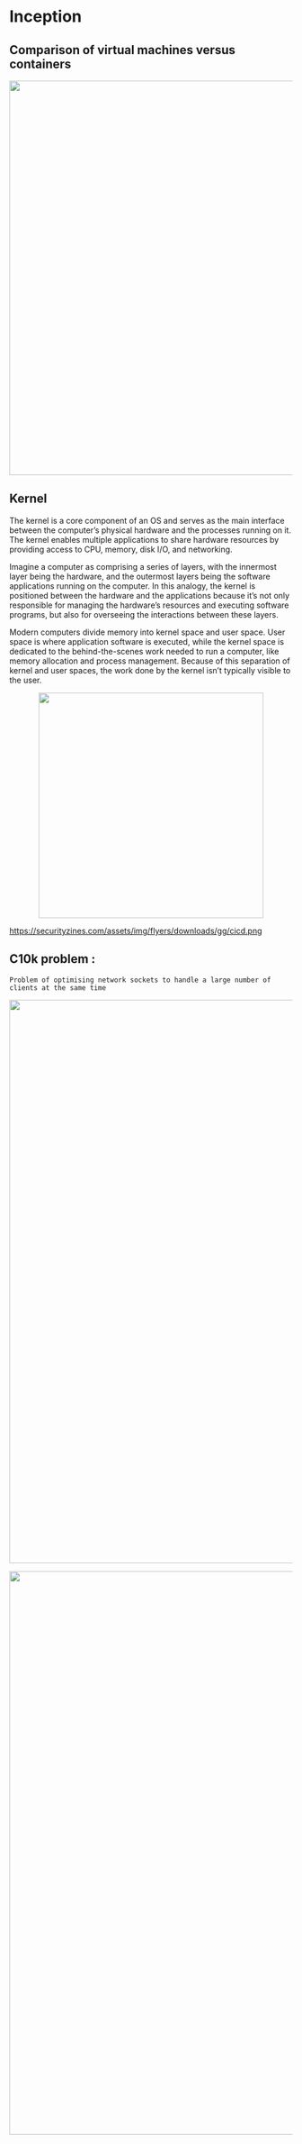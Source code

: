 # Inception

## Comparison of virtual machines versus containers


<p align="center" /p>
<img src="https://blogs.sap.com/wp-content/uploads/2018/06/Container_vs_VM.png" width="700">


## Kernel 

The kernel is a core component of an OS and serves as the main interface between the computer’s physical hardware and the processes running on it. The kernel enables multiple applications to share hardware resources by providing access to CPU, memory, disk I/O, and networking.

Imagine a computer as comprising a series of layers, with the innermost layer being the hardware, and the outermost layers being the software applications running on the computer. In this analogy, the kernel is positioned between the hardware and the applications because it’s not only responsible for managing the hardware’s resources and executing software programs, but also for overseeing the interactions between these layers.

Modern computers divide memory into kernel space and user space. User space is where application software is executed, while the kernel space is dedicated to the behind-the-scenes work needed to run a computer, like memory allocation and process management. Because of this separation of kernel and user spaces, the work done by the kernel isn’t typically visible to the user.


<p align="center" /p>
<img src="https://joearms.github.io/images/con_and_par.jpg" width="400">


https://securityzines.com/assets/img/flyers/downloads/gg/cicd.png


## C10k problem :
	Problem of optimising network sockets to handle a large number of clients at the same time 
  


<p align="center" /p>
<img src="https://pbs.twimg.com/media/EQGomZFWoAYIU3T.jpg" width="1000">
  
<p align="center" /p>
<img src="https://pbs.twimg.com/media/EJgR3NeXYAAFMaj.jpg:large" width="1000">



